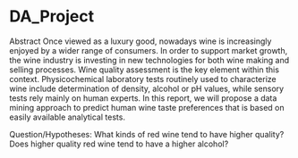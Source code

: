 # DA_Project

Abstract
Once viewed as a luxury good, nowadays wine is increasingly enjoyed by a wider range of consumers. In order to support market growth, the wine industry is investing in new technologies for both wine making and selling processes. Wine quality assessment is the key element within this context. Physicochemical laboratory tests routinely used to characterize wine include determination of density, alcohol or pH values, while sensory tests rely mainly on human experts. In this report, we will propose a data mining approach to predict human wine taste preferences that is based on easily available analytical tests.
 
Question/Hypotheses:
 What kinds of red wine tend to have higher quality? Does higher quality red wine tend to have a higher alcohol? 
